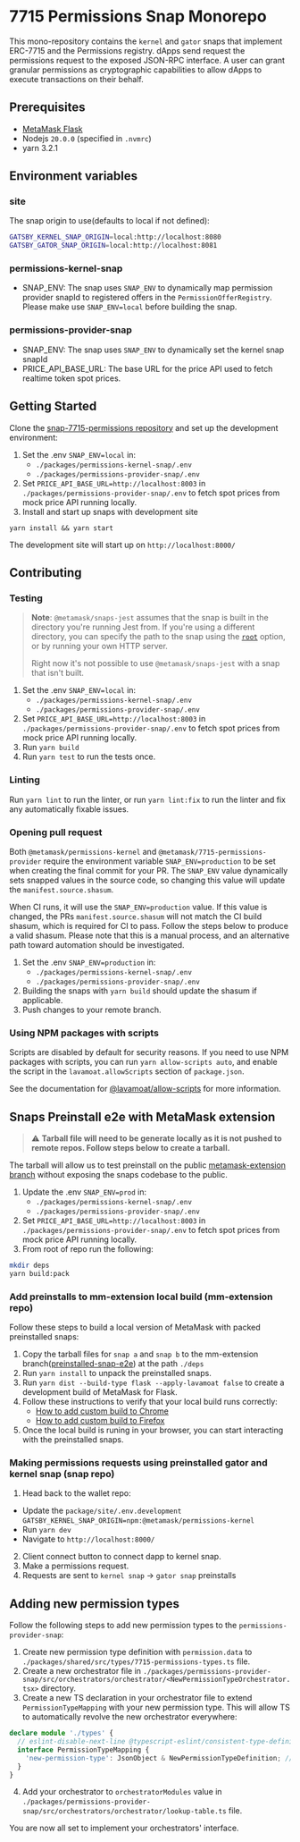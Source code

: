 # 7715 Permissions Snap Monorepo

This mono-repository contains the `kernel` and `gator` snaps that implement ERC-7715 and the Permissions registry.
dApps send request the permissions request to the exposed JSON-RPC interface.
A user can grant granular permissions as cryptographic capabilities to allow dApps to execute transactions on their behalf.

## Prerequisites

- [MetaMask Flask](https://consensyssoftware.atlassian.net/wiki/x/IQCOB10)
- Nodejs `20.0.0` (specified in `.nvmrc`)
- yarn 3.2.1

## Environment variables

### site

The snap origin to use(defaults to local if not defined):

```bash
GATSBY_KERNEL_SNAP_ORIGIN=local:http://localhost:8080
GATSBY_GATOR_SNAP_ORIGIN=local:http://localhost:8081
```

### permissions-kernel-snap

- SNAP_ENV: The snap uses `SNAP_ENV` to dynamically map permission provider snapId to registered offers in the `PermissionOfferRegistry`. Please make use `SNAP_ENV=local` before building the snap.

### permissions-provider-snap

- SNAP_ENV: The snap uses `SNAP_ENV` to dynamically set the kernel snap snapId
- PRICE_API_BASE_URL: The base URL for the price API used to fetch realtime token spot prices.

## Getting Started

Clone the [snap-7715-permissions repository](https://github.com/MetaMask/snap-7715-permissions) and set up the development environment:

1. Set the .env `SNAP_ENV=local` in:
   - `./packages/permissions-kernel-snap/.env`
   - `./packages/permissions-provider-snap/.env`
2. Set `PRICE_API_BASE_URL=http://localhost:8003` in `./packages/permissions-provider-snap/.env` to fetch spot prices from mock price API running locally.
3. Install and start up snaps with development site

```shell
yarn install && yarn start
```

The development site will start up on `http://localhost:8000/`

## Contributing

### Testing

> **Note**: `@metamask/snaps-jest` assumes that the snap is built in the
> directory you're running Jest from. If you're using a different directory,
> you can specify the path to the snap using the [`root`](#options) option, or
> by running your own HTTP server.
>
> Right now it's not possible to use `@metamask/snaps-jest` with a snap that
> isn't built.

1. Set the .env `SNAP_ENV=local` in:
   - `./packages/permissions-kernel-snap/.env`
   - `./packages/permissions-provider-snap/.env`
2. Set `PRICE_API_BASE_URL=http://localhost:8003` in `./packages/permissions-provider-snap/.env` to fetch spot prices from mock price API running locally.
3. Run `yarn build`
4. Run `yarn test` to run the tests once.

### Linting

Run `yarn lint` to run the linter, or run `yarn lint:fix` to run the linter and
fix any automatically fixable issues.

### Opening pull request

Both `@metamask/permissions-kernel` and `@metamask/7715-permissions-provider` require the environment variable `SNAP_ENV=production` to be set when creating the final commit for your PR. The `SNAP_ENV` value dynamically sets snapped values in the source code, so changing this value will update the `manifest.source.shasum`.

When CI runs, it will use the `SNAP_ENV=production` value. If this value is changed, the PRs `manifest.source.shasum` will not match the CI build shasum, which is required for CI to pass. Follow the steps below to produce a valid shasum. Please note that this is a manual process, and an alternative path toward automation should be investigated.

1. Set the .env `SNAP_ENV=production` in:
   - `./packages/permissions-kernel-snap/.env`
   - `./packages/permissions-provider-snap/.env`
2. Building the snaps with `yarn build` should update the shasum if applicable.
3. Push changes to your remote branch.

### Using NPM packages with scripts

Scripts are disabled by default for security reasons. If you need to use NPM
packages with scripts, you can run `yarn allow-scripts auto`, and enable the
script in the `lavamoat.allowScripts` section of `package.json`.

See the documentation for [@lavamoat/allow-scripts](https://github.com/LavaMoat/LavaMoat/tree/main/packages/allow-scripts)
for more information.

## Snaps Preinstall e2e with MetaMask extension

> :warning: **Tarball file will need to be generate locally as it is not pushed to remote repos. Follow steps below to create a tarball.**

The tarball will allow us to test preinstall on the public [metamask-extension branch](https://github.com/V00D00-child/metamask-extension) without exposing the snaps codebase to the public.

1. Update the .env `SNAP_ENV=prod` in:
   - `./packages/permissions-kernel-snap/.env`
   - `./packages/permissions-provider-snap/.env`
2. Set `PRICE_API_BASE_URL=http://localhost:8003` in `./packages/permissions-provider-snap/.env` to fetch spot prices from mock price API running locally.
3. From root of repo run the following:

```bash
mkdir deps
yarn build:pack
```

### Add preinstalls to mm-extension local build (mm-extension repo)

Follow these steps to build a local version of MetaMask with packed preinstalled snaps:

1. Copy the tarball files for `snap a` and `snap b` to the mm-extension branch([preinstalled-snap-e2e](https://github.com/V00D00-child/metamask-extension/tree/preinstalled-snap-e2e)) at the path `./deps`
2. Run `yarn install` to unpack the preinstalled snaps.
3. Run `yarn dist --build-type flask --apply-lavamoat false` to create a development build of MetaMask for Flask.
4. Follow these instructions to verify that your local build runs correctly:
   - [How to add custom build to Chrome](https://github.com/V00D00-child/metamask-extension/blob/main/docs/add-to-chrome.md)
   - [How to add custom build to Firefox](https://github.com/V00D00-child/metamask-extension/blob/main/docs/add-to-firefox.md)
5. Once the local build is runing in your browser, you can start interacting with the preinstalled snaps.

### Making permissions requests using preinstalled gator and kernel snap (snap repo)

1. Head back to the wallet repo:

- Update the `package/site/.env.development` `GATSBY_KERNEL_SNAP_ORIGIN=npm:@metamask/permissions-kernel`
- Run `yarn dev`
- Navigate to `http://localhost:8000/`

2. Client connect button to connect dapp to kernel snap.
3. Make a permissions request.
4. Requests are sent to `kernel snap` -> `gator snap` preinstalls

## Adding new permission types

Follow the following steps to add new permission types to the `permissions-provider-snap`:

1. Create new permission type definition with `permission.data` to `./packages/shared/src/types/7715-permissions-types.ts` file.
2. Create a new orchestrator file in `./packages/permissions-provider-snap/src/orchestrators/orchestrator/<NewPermissionTypeOrchestrator.tsx>` directory.
3. Create a new TS declaration in your orchestrator file to extend `PermissionTypeMapping` with your new permission type. This will allow TS to automatically revolve the new orchestrator everywhere:

```ts
declare module './types' {
  // eslint-disable-next-line @typescript-eslint/consistent-type-definitions
  interface PermissionTypeMapping {
    'new-permission-type': JsonObject & NewPermissionTypeDefinition; // JsonObject & NewPermissionTypeDefinition to be compatible with the Snap JSON object type
  }
}
```

4. Add your orchestrator to `orchestratorModules` value in `./packages/permissions-provider-snap/src/orchestrators/orchestrator/lookup-table.ts` file.

You are now all set to implement your orchestrators' interface.
